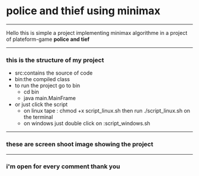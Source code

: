 <h1>police and thief using minimax</h1>
<hr/>
<p>Hello this is simple a project implementing minimax algorithme in a project of plateform-game <strong>police and tief</strong><p>
<hr/>
<p>
    <h3>this is the structure of my project</h3>
    <ul>
        <li>src:contains the source of code</li>
        <li>bin:the compiled class</li>
        <li>to run the project go to bin 
            <ul>
                <li>cd bin</li>
                <li>java main.MainFrame</li>
            </ul>
        </li>
        <li>or just click the script
            <ul>
                <li>on linux tape : chmod +x script_linux.sh then run ./script_linux.sh on the terminal</li>
                <li>on windows just double click on :script_windows.sh</li>
            </ul>
        </li>
    </ul>
</p>
<hr>
<h3>
    these are screen shoot image showing the project
</h3>
<hr/>
<h3>i'm open for every comment thank you</h3>